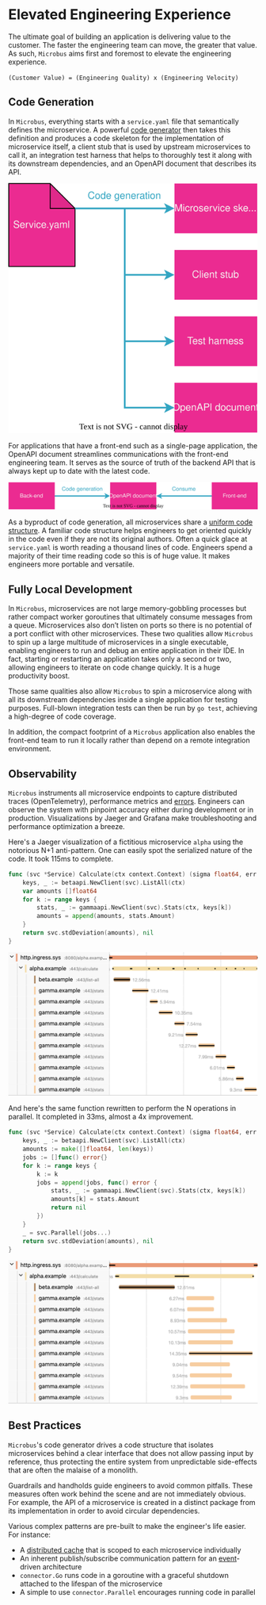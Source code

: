 # Elevated Engineering Experience

The ultimate goal of building an application is delivering value to the customer. The faster the engineering team can move, the greater that value. As such, `Microbus` aims first and foremost to elevate the engineering experience.

`(Customer Value) = (Engineering Quality) x (Engineering Velocity)`

## Code Generation

In `Microbus`, everything starts with a `service.yaml` file that semantically defines the microservice. A powerful [code generator](../blocks/codegen.md) then takes this definition and produces a code skeleton for the implementation of microservice itself, a client stub that is used by upstream microservices to call it, an integration test harness that helps to thoroughly test it along with its downstream dependencies, and an OpenAPI document that describes its API.

<img src="./eee-1.drawio.svg">
<p>

For applications that have a front-end such as a single-page application, the OpenAPI document streamlines communications with the front-end engineering team. It serves as the source of truth of the backend API that is always kept up to date with the latest code.

<img src="./eee-2.drawio.svg">
<p>

As a byproduct of code generation, all microservices share a [uniform code structure](../blocks/uniform-code.md). A familiar code structure helps engineers to get oriented quickly in the code even if they are not its original authors. Often a quick glace at `service.yaml` is worth reading a thousand lines of code. Engineers spend a majority of their time reading code so this is of huge value. It makes engineers more portable and versatile.

## Fully Local Development

In `Microbus`, microservices are not large memory-gobbling processes but rather compact worker goroutines that ultimately consume messages from a queue. Microservices also don’t listen on ports so there is no potential of a port conflict with other microservices. These two qualities allow `Microbus` to spin up a large multitude of microservices in a single executable, enabling engineers to run and debug an entire application in their IDE. In fact, starting or restarting an application takes only a second or two, allowing engineers to iterate on code change quickly. It is a huge productivity boost.

Those same qualities also allow `Microbus` to spin a microservice along with all its downstream dependencies inside a single application for testing purposes. Full-blown integration tests can then be run by `go test`, achieving a high-degree of code coverage.

In addition, the compact footprint of a `Microbus` application also enables the front-end team to run it locally rather than depend on a remote integration environment.

## Observability

`Microbus` instruments all microservice endpoints to capture distributed traces (OpenTelemetry), performance metrics and [errors](../blocks/error-capture.md). Engineers can observe the system with pinpoint accuracy either during development or in production. Visualizations by Jaeger and Grafana make troubleshooting and performance optimization a breeze.

Here's a Jaeger visualization of a fictitious microservice `alpha` using the notorious N+1 anti-pattern. One can easily spot the serialized nature of the code. It took 115ms to complete.

```go
func (svc *Service) Calculate(ctx context.Context) (sigma float64, err error) {
	keys, _ := betaapi.NewClient(svc).ListAll(ctx)
	var amounts []float64
	for k := range keys {
		stats, _ := gammaapi.NewClient(svc).Stats(ctx, keys[k])
		amounts = append(amounts, stats.Amount)
	}
	return svc.stdDeviation(amounts), nil
}
```

<img src="./eee-3.png" width="658">
<p>

And here's the same function rewritten to perform the N operations in parallel. It completed in 33ms, almost a 4x improvement.

```go
func (svc *Service) Calculate(ctx context.Context) (sigma float64, err error) {
	keys, _ := betaapi.NewClient(svc).ListAll(ctx)
	amounts := make([]float64, len(keys))
	jobs := []func() error{}
	for k := range keys {
		k := k
		jobs = append(jobs, func() error {
			stats, _ := gammaapi.NewClient(svc).Stats(ctx, keys[k])
			amounts[k] = stats.Amount
			return nil
		})
	}
	_ = svc.Parallel(jobs...)
	return svc.stdDeviation(amounts), nil
}
```

<img src="./eee-4.png" width="658">
<p>

## Best Practices

`Microbus`'s code generator drives a code structure that isolates microservices behind a clear interface that does not allow passing input by reference, thus protecting the entire system from unpredictable side-effects that are often the malaise of a monolith.

Guardrails and handholds guide engineers to avoid common pitfalls. These measures often work behind the scene and are not immediately obvious. For example, the API of a microservice is created in a distinct package from its implementation in order to avoid circular dependencies.

Various complex patterns are pre-built to make the engineer's life easier. For instance:

* A [distributed cache](../blocks/distrib-cache.md) that is scoped to each microservice individually 
* An inherent publish/subscribe communication pattern for an [event](../blocks/events.md)-driven architecture
* `connector.Go` runs code in a goroutine with a graceful shutdown attached to the lifespan of the microservice
* A simple to use `connector.Parallel` encourages running code in parallel
